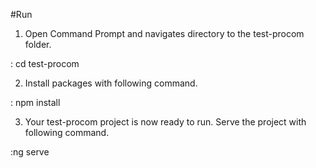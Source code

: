 #Run

1. Open Command Prompt and navigates directory to the test-procom folder.

: cd test-procom

2. Install packages with following command.

: npm install

3. Your test-procom project is now ready to run. Serve the project with following command.

:ng serve
